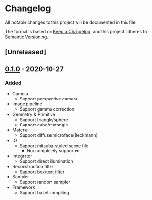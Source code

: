 # Changelog
All notable changes to this project will be documented in this file.

The format is based on [Keep a Changelog](https://keepachangelog.com/en/1.0.0/),
and this project adheres to [Semantic Versioning](https://semver.org/spec/v2.0.0.html).

## [Unreleased]

## [0.1.0] - 2020-10-27
### Added
- Camera
  - Support perspective camera
- Image pipeline
  - Support gamma correction
- Geometry & Primitive
  - Support triangle/sphere
  - Support cube/rectangle
- Material
  - Support diffuse/microface(Beckmann)
- IO
  - Support mitsuba-styled scene file
    - Not completely supported
- Integrator
  - Support direct illumination
- Reconstruction filter
  - Support box/tent filter
- Sampler
  - Support random sampler
- Framework
  - Support bazel compiling

[0.1.0]: https://github.com/nero19960329/Harunobu/tree/v0.0.1